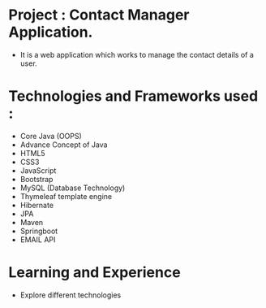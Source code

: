 # Project : Contact Manager Application.
- It is a web application which works to manage the contact details of a user.

# Technologies and Frameworks used :
- Core Java (OOPS)
- Advance Concept of Java
- HTML5
- CSS3
- JavaScript
- Bootstrap
- MySQL (Database Technology)
- Thymeleaf template engine
- Hibernate
- JPA
- Maven
- Springboot
- EMAIL API

# Learning and Experience 
- Explore different technologies
